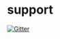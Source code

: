 # support

[![Gitter](https://img.shields.io/gitter/room/nwjs/nw.js.svg)](https://gitter.im/Dire-Hope/community)
